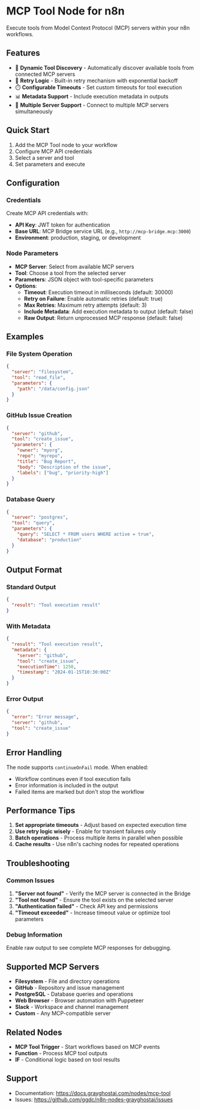 # MCP Tool Node for n8n

Execute tools from Model Context Protocol (MCP) servers within your n8n workflows.

## Features

- 🔧 **Dynamic Tool Discovery** - Automatically discover available tools from connected MCP servers
- 🔄 **Retry Logic** - Built-in retry mechanism with exponential backoff
- ⏱️ **Configurable Timeouts** - Set custom timeouts for tool execution
- 📊 **Metadata Support** - Include execution metadata in outputs
- 🔌 **Multiple Server Support** - Connect to multiple MCP servers simultaneously

## Quick Start

1. Add the MCP Tool node to your workflow
2. Configure MCP API credentials
3. Select a server and tool
4. Set parameters and execute

## Configuration

### Credentials

Create MCP API credentials with:
- **API Key**: JWT token for authentication
- **Base URL**: MCP Bridge service URL (e.g., `http://mcp-bridge.mcp:3000`)
- **Environment**: production, staging, or development

### Node Parameters

- **MCP Server**: Select from available MCP servers
- **Tool**: Choose a tool from the selected server
- **Parameters**: JSON object with tool-specific parameters
- **Options**:
  - **Timeout**: Execution timeout in milliseconds (default: 30000)
  - **Retry on Failure**: Enable automatic retries (default: true)
  - **Max Retries**: Maximum retry attempts (default: 3)
  - **Include Metadata**: Add execution metadata to output (default: false)
  - **Raw Output**: Return unprocessed MCP response (default: false)

## Examples

### File System Operation

```json
{
  "server": "filesystem",
  "tool": "read_file",
  "parameters": {
    "path": "/data/config.json"
  }
}
```

### GitHub Issue Creation

```json
{
  "server": "github",
  "tool": "create_issue",
  "parameters": {
    "owner": "myorg",
    "repo": "myrepo",
    "title": "Bug Report",
    "body": "Description of the issue",
    "labels": ["bug", "priority-high"]
  }
}
```

### Database Query

```json
{
  "server": "postgres",
  "tool": "query",
  "parameters": {
    "query": "SELECT * FROM users WHERE active = true",
    "database": "production"
  }
}
```

## Output Format

### Standard Output
```json
{
  "result": "Tool execution result"
}
```

### With Metadata
```json
{
  "result": "Tool execution result",
  "metadata": {
    "server": "github",
    "tool": "create_issue",
    "executionTime": 1250,
    "timestamp": "2024-01-15T10:30:00Z"
  }
}
```

### Error Output
```json
{
  "error": "Error message",
  "server": "github",
  "tool": "create_issue"
}
```

## Error Handling

The node supports `continueOnFail` mode. When enabled:
- Workflow continues even if tool execution fails
- Error information is included in the output
- Failed items are marked but don't stop the workflow

## Performance Tips

1. **Set appropriate timeouts** - Adjust based on expected execution time
2. **Use retry logic wisely** - Enable for transient failures only
3. **Batch operations** - Process multiple items in parallel when possible
4. **Cache results** - Use n8n's caching nodes for repeated operations

## Troubleshooting

### Common Issues

1. **"Server not found"** - Verify the MCP server is connected in the Bridge
2. **"Tool not found"** - Ensure the tool exists on the selected server
3. **"Authentication failed"** - Check API key and permissions
4. **"Timeout exceeded"** - Increase timeout value or optimize tool parameters

### Debug Information

Enable raw output to see complete MCP responses for debugging.

## Supported MCP Servers

- **Filesystem** - File and directory operations
- **GitHub** - Repository and issue management
- **PostgreSQL** - Database queries and operations
- **Web Browser** - Browser automation with Puppeteer
- **Slack** - Workspace and channel management
- **Custom** - Any MCP-compatible server

## Related Nodes

- **MCP Tool Trigger** - Start workflows based on MCP events
- **Function** - Process MCP tool outputs
- **IF** - Conditional logic based on tool results

## Support

- Documentation: https://docs.grayghostai.com/nodes/mcp-tool
- Issues: https://github.com/ggdc/n8n-nodes-grayghostai/issues